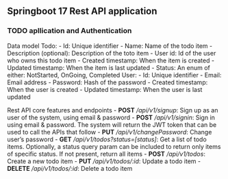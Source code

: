 
## Springboot 17 Rest API application
### TODO apllication and Authentication

Data model
Todo:
    - Id: Unique identifier
    - Name: Name of the todo item
    - Description (optional): Description of the toto item
    - User id: Id of the user who owns this todo item
    - Created timestamp: When the item is created
    - Updated timestamp: When the item is last updated
    - Status: An enum of either: NotStarted, OnGoing, Completed
User:
    - Id: Unique identifier
    - Email: Email address
    - Password: Hash of the password
    - Created timestamp: When the user is created
    - Updated timestamp: When the user is last updated
  
Rest API core features and endpoints
    - **POST** */api/v1/signup*: Sign up as an user of the system, using email & password
    - **POST** */api/v1/signin*: Sign in using email & password. The system will return the JWT token that can be used to call the APIs that follow
    - **PUT** */api/v1/changePassword*: Change user’s password
    - **GET** */api/v1/todos?status=[status]*: Get a list of todo items. Optionally, a status query param can be included to return only items of specific status. If not present, return all items
    - **POST** */api/v1/todos*: Create a new todo item
    - **PUT** */api/v1/todos/:id*: Update a todo item
    - **DELETE** */api/v1/todos/:id*: Delete a todo item

